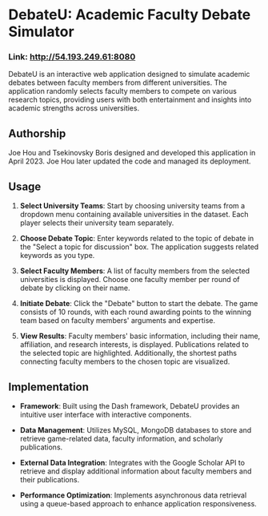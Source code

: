 # DebateU: Academic Faculty Debate Simulator
### Link: http://54.193.249.61:8080

DebateU is an interactive web application designed to simulate academic debates between faculty members from different universities. 
The application randomly selects faculty members to compete on various research topics, 
providing users with both entertainment and insights into academic strengths across universities.

## Authorship
Joe Hou and Tsekinovsky Boris designed and developed this application in April 2023. Joe Hou later updated the code and managed its deployment.

## Usage

1. **Select University Teams**: Start by choosing university teams from a dropdown menu containing available universities in the dataset. Each player selects their university team separately.

2. **Choose Debate Topic**: Enter keywords related to the topic of debate in the "Select a topic for discussion" box. The application suggests related keywords as you type.

3. **Select Faculty Members**: A list of faculty members from the selected universities is displayed. Choose one faculty member per round of debate by clicking on their name.

4. **Initiate Debate**: Click the "Debate" button to start the debate. The game consists of 10 rounds, with each round awarding points to the winning team based on faculty members' arguments and expertise.

5. **View Results**: Faculty members' basic information, including their name, affiliation, and research interests, is displayed. Publications related to the selected topic are highlighted. Additionally, the shortest paths connecting faculty members to the chosen topic are visualized.

## Implementation

- **Framework**: Built using the Dash framework, DebateU provides an intuitive user interface with interactive components.
  
- **Data Management**: Utilizes MySQL, MongoDB databases to store and retrieve game-related data, faculty information, and scholarly publications.
  
- **External Data Integration**: Integrates with the Google Scholar API to retrieve and display additional information about faculty members and their publications.

- **Performance Optimization**: Implements asynchronous data retrieval using a queue-based approach to enhance application responsiveness.
